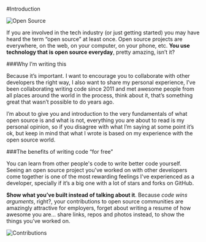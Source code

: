 #Introduction

![Open Source](http://i.imgur.com/2NoGMea.jpg "Open Source logo")

If you are involved in the tech industry (or just getting started) you may have heard the term “open source” at least once. Open source projects are everywhere, on the web, on your computer, on your phone, etc. **You use technology that is open source everyday**, pretty amazing, isn’t it?


###Why I’m writing this

Because it’s important. I want to encourage you to collaborate with other developers the right way, I also want to share my personal experience, I’ve been collaborating writing code since 2011 and met awesome people from all places around the world in the process, think about it, that’s something great that wasn’t possible to do years ago.

I’m about to give you and introduction to the very fundamentals of what open source is and what is not, everything you are about to read is my personal opinion, so if you disagree with what I’m saying at some point it’s ok, but keep in mind that what I wrote is based on my experience with the open source world.

###The benefits of writing code “for free”

You can learn from other people's code to write better code yourself. Seeing an open source project you've worked on with other developers come together is one of the most rewarding feelings I've experienced as a developer, specially if it’s a big one with a lot of stars and forks on GitHub.

**Show what you’ve built instead of talking about it**. Because *code wins arguments*, right?, your contributions to open source communities are amazingly attractive for employers, forget about writing a resume of how awesome you are... share links, repos and photos instead, to show the things you’ve worked on.

![Contributions](http://i.imgur.com/slqw9O0.jpg "GitHub contributions")


